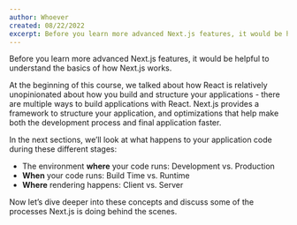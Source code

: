 ```yaml
---
author: Whoever
created: 08/22/2022
excerpt: Before you learn more advanced Next.js features, it would be helpful to understand the basics of how Next.js works.
---
```


Before you learn more advanced Next.js features, it would be helpful to understand the basics of how Next.js works.

At the beginning of this course, we talked about how React is relatively unopinionated about how you build and structure your applications - there are multiple ways to build applications with React. Next.js provides a framework to structure your application, and optimizations that help make both the development process and final application faster.

In the next sections, we’ll look at what happens to your application code during these different stages:

- The environment **where** your code runs: Development vs. Production
- **When** your code runs: Build Time vs. Runtime
- **Where** rendering happens: Client vs. Server

Now let’s dive deeper into these concepts and discuss some of the processes Next.js is doing behind the scenes.
